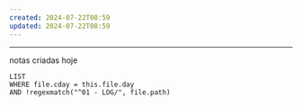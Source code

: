```yaml
---
created: 2024-07-22T08:59
updated: 2024-07-22T08:59
---
```



---
notas criadas hoje
```dataview
LIST
WHERE file.cday = this.file.day
AND !regexmatch("^01 - LOG/", file.path)
```
